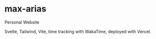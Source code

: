 # max-arias
Personal Website

Svelte, Tailwind, Vite, time tracking with WakaTime, deployed with Vercel.
